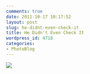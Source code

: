```yaml
---
comments: true
date: 2011-10-17 10:17:52
layout: post
slug: he-didnt-even-check-it
title: He Didn't Even Check It
wordpress_id: 4718
categories:
- PhotoBlog
---
```


![](http://ryanfitzer.com/main/wp-content/uploads/2011/10/2011-09-07-at-18-41-13-800x800.jpg)
